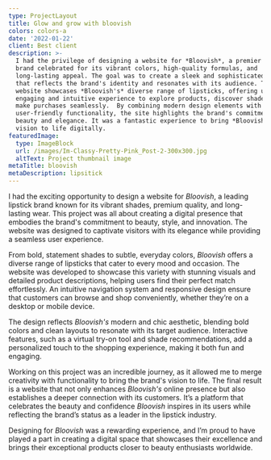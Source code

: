 ```yaml
---
type: ProjectLayout
title: Glow and grow with bloovish
colors: colors-a
date: '2022-01-22'
client: Best client
description: >-
  I had the privilege of designing a website for *Bloovish*, a premier lipstick
  brand celebrated for its vibrant colors, high-quality formulas, and
  long-lasting appeal. The goal was to create a sleek and sophisticated platform
  that reflects the brand's identity and resonates with its audience. The
  website showcases *Bloovish's* diverse range of lipsticks, offering users an
  engaging and intuitive experience to explore products, discover shades, and
  make purchases seamlessly.  By combining modern design elements with
  user-friendly functionality, the site highlights the brand's commitment to
  beauty and elegance. It was a fantastic experience to bring *Bloovish's*
  vision to life digitally.
featuredImage:
  type: ImageBlock
  url: /images/Im-Classy-Pretty-Pink_Post-2-300x300.jpg
  altText: Project thumbnail image
metaTitle: bloovish
metaDescription: lipsitick
---
```

I had the exciting opportunity to design a website for *Bloovish*, a leading lipstick brand known for its vibrant shades, premium quality, and long-lasting wear. This project was all about creating a digital presence that embodies the brand's commitment to beauty, style, and innovation. The website was designed to captivate visitors with its elegance while providing a seamless user experience.

From bold, statement shades to subtle, everyday colors, *Bloovish* offers a diverse range of lipsticks that cater to every mood and occasion. The website was developed to showcase this variety with stunning visuals and detailed product descriptions, helping users find their perfect match effortlessly. An intuitive navigation system and responsive design ensure that customers can browse and shop conveniently, whether they’re on a desktop or mobile device.

The design reflects *Bloovish's* modern and chic aesthetic, blending bold colors and clean layouts to resonate with its target audience. Interactive features, such as a virtual try-on tool and shade recommendations, add a personalized touch to the shopping experience, making it both fun and engaging.

Working on this project was an incredible journey, as it allowed me to merge creativity with functionality to bring the brand's vision to life. The final result is a website that not only enhances *Bloovish's* online presence but also establishes a deeper connection with its customers. It’s a platform that celebrates the beauty and confidence *Bloovish* inspires in its users while reflecting the brand’s status as a leader in the lipstick industry.

Designing for *Bloovish* was a rewarding experience, and I’m proud to have played a part in creating a digital space that showcases their excellence and brings their exceptional products closer to beauty enthusiasts worldwide.
